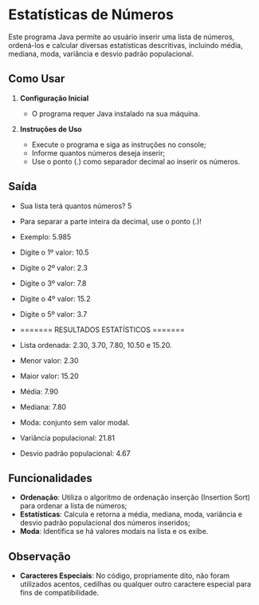 # Estatísticas de Números
Este programa Java permite ao usuário inserir uma lista de números, ordená-los e calcular diversas estatísticas descritivas, incluindo média, mediana, moda, variância e desvio padrão populacional.


## Como Usar
1. **Configuração Inicial**
   - O programa requer Java instalado na sua máquina.

2. **Instruções de Uso**
   - Execute o programa e siga as instruções no console;
   - Informe quantos números deseja inserir;
   - Use o ponto (.) como separador decimal ao inserir os números.


## Saída
- Sua lista terá quantos números? 5

- Para separar a parte inteira da decimal, use o ponto (.)!
- Exemplo: 5.985

- Digite o 1º valor: 10.5
- Digite o 2º valor: 2.3
- Digite o 3º valor: 7.8
- Digite o 4º valor: 15.2
- Digite o 5º valor: 3.7

- ======= RESULTADOS ESTATÍSTICOS =======
- Lista ordenada: 2.30, 3.70, 7.80, 10.50 e 15.20.
- Menor valor: 2.30
- Maior valor: 15.20
- Média: 7.90
- Mediana: 7.80
- Moda: conjunto sem valor modal.
- Variância populacional: 21.81
- Desvio padrão populacional: 4.67


## Funcionalidades
- **Ordenação**: Utiliza o algoritmo de ordenação inserção (Insertion Sort) para ordenar a lista de números;
- **Estatísticas**: Calcula e retorna a média, mediana, moda, variância e desvio padrão populacional dos números inseridos;
- **Moda**: Identifica se há valores modais na lista e os exibe.


## Observação
- **Caracteres Especiais**: No código, propriamente dito, não foram utilizados acentos, cedilhas ou qualquer outro caractere especial para fins de compatibilidade.